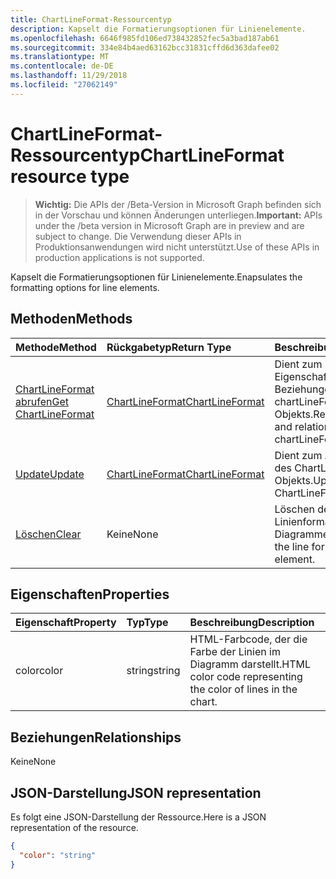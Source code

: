 ```yaml
---
title: ChartLineFormat-Ressourcentyp
description: Kapselt die Formatierungsoptionen für Linienelemente.
ms.openlocfilehash: 6646f985fd106ed738432852fec5a3bad187ab61
ms.sourcegitcommit: 334e84b4aed63162bcc31831cffd6d363dafee02
ms.translationtype: MT
ms.contentlocale: de-DE
ms.lasthandoff: 11/29/2018
ms.locfileid: "27062149"
---
```

# <a name="chartlineformat-resource-type"></a><span data-ttu-id="53cc9-103">ChartLineFormat-Ressourcentyp</span><span class="sxs-lookup"><span data-stu-id="53cc9-103">ChartLineFormat resource type</span></span>

> <span data-ttu-id="53cc9-104">**Wichtig:** Die APIs der /Beta-Version in Microsoft Graph befinden sich in der Vorschau und können Änderungen unterliegen.</span><span class="sxs-lookup"><span data-stu-id="53cc9-104">**Important:** APIs under the /beta version in Microsoft Graph are in preview and are subject to change.</span></span> <span data-ttu-id="53cc9-105">Die Verwendung dieser APIs in Produktionsanwendungen wird nicht unterstützt.</span><span class="sxs-lookup"><span data-stu-id="53cc9-105">Use of these APIs in production applications is not supported.</span></span>

<span data-ttu-id="53cc9-106">Kapselt die Formatierungsoptionen für Linienelemente.</span><span class="sxs-lookup"><span data-stu-id="53cc9-106">Enapsulates the formatting options for line elements.</span></span>


## <a name="methods"></a><span data-ttu-id="53cc9-107">Methoden</span><span class="sxs-lookup"><span data-stu-id="53cc9-107">Methods</span></span>

| <span data-ttu-id="53cc9-108">Methode</span><span class="sxs-lookup"><span data-stu-id="53cc9-108">Method</span></span>           | <span data-ttu-id="53cc9-109">Rückgabetyp</span><span class="sxs-lookup"><span data-stu-id="53cc9-109">Return Type</span></span>    |<span data-ttu-id="53cc9-110">Beschreibung</span><span class="sxs-lookup"><span data-stu-id="53cc9-110">Description</span></span>|
|:---------------|:--------|:----------|
|[<span data-ttu-id="53cc9-111">ChartLineFormat abrufen</span><span class="sxs-lookup"><span data-stu-id="53cc9-111">Get ChartLineFormat</span></span>](../api/chartlineformat-get.md) | [<span data-ttu-id="53cc9-112">ChartLineFormat</span><span class="sxs-lookup"><span data-stu-id="53cc9-112">ChartLineFormat</span></span>](chartlineformat.md) |<span data-ttu-id="53cc9-113">Dient zum Lesen der Eigenschaften und Beziehungen eines chartLineFormat-Objekts.</span><span class="sxs-lookup"><span data-stu-id="53cc9-113">Read properties and relationships of chartLineFormat object.</span></span>|
|[<span data-ttu-id="53cc9-114">Update</span><span class="sxs-lookup"><span data-stu-id="53cc9-114">Update</span></span>](../api/chartlineformat-update.md) | [<span data-ttu-id="53cc9-115">ChartLineFormat</span><span class="sxs-lookup"><span data-stu-id="53cc9-115">ChartLineFormat</span></span>](chartlineformat.md) |<span data-ttu-id="53cc9-116">Dient zum Aktualisieren des ChartLineFormat-Objekts.</span><span class="sxs-lookup"><span data-stu-id="53cc9-116">Update ChartLineFormat object.</span></span> |
|[<span data-ttu-id="53cc9-117">Löschen</span><span class="sxs-lookup"><span data-stu-id="53cc9-117">Clear</span></span>](../api/chartlineformat-clear.md)|<span data-ttu-id="53cc9-118">Keine</span><span class="sxs-lookup"><span data-stu-id="53cc9-118">None</span></span>|<span data-ttu-id="53cc9-119">Löschen der Linienformatierung eines Diagrammelements.</span><span class="sxs-lookup"><span data-stu-id="53cc9-119">Clear the line format of a chart element.</span></span>|

## <a name="properties"></a><span data-ttu-id="53cc9-120">Eigenschaften</span><span class="sxs-lookup"><span data-stu-id="53cc9-120">Properties</span></span>
| <span data-ttu-id="53cc9-121">Eigenschaft</span><span class="sxs-lookup"><span data-stu-id="53cc9-121">Property</span></span>     | <span data-ttu-id="53cc9-122">Typ</span><span class="sxs-lookup"><span data-stu-id="53cc9-122">Type</span></span>   |<span data-ttu-id="53cc9-123">Beschreibung</span><span class="sxs-lookup"><span data-stu-id="53cc9-123">Description</span></span>|
|:---------------|:--------|:----------|
|<span data-ttu-id="53cc9-124">color</span><span class="sxs-lookup"><span data-stu-id="53cc9-124">color</span></span>|<span data-ttu-id="53cc9-125">string</span><span class="sxs-lookup"><span data-stu-id="53cc9-125">string</span></span>|<span data-ttu-id="53cc9-126">HTML-Farbcode, der die Farbe der Linien im Diagramm darstellt.</span><span class="sxs-lookup"><span data-stu-id="53cc9-126">HTML color code representing the color of lines in the chart.</span></span>|

## <a name="relationships"></a><span data-ttu-id="53cc9-127">Beziehungen</span><span class="sxs-lookup"><span data-stu-id="53cc9-127">Relationships</span></span>
<span data-ttu-id="53cc9-128">Keine</span><span class="sxs-lookup"><span data-stu-id="53cc9-128">None</span></span>


## <a name="json-representation"></a><span data-ttu-id="53cc9-129">JSON-Darstellung</span><span class="sxs-lookup"><span data-stu-id="53cc9-129">JSON representation</span></span>

<span data-ttu-id="53cc9-130">Es folgt eine JSON-Darstellung der Ressource.</span><span class="sxs-lookup"><span data-stu-id="53cc9-130">Here is a JSON representation of the resource.</span></span>

<!-- {
  "blockType": "resource",
  "optionalProperties": [

  ],
  "@odata.type": "microsoft.graph.chartLineFormat"
}-->

```json
{
  "color": "string"
}

```

<!-- uuid: 8fcb5dbc-d5aa-4681-8e31-b001d5168d79
2015-10-25 14:57:30 UTC -->
<!-- {
  "type": "#page.annotation",
  "description": "ChartLineFormat resource",
  "keywords": "",
  "section": "documentation",
  "tocPath": ""
}-->